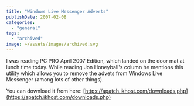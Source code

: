 ```yaml
---
title: "Windows Live Messenger Adverts"
publishDate: 2007-02-08
categories: 
  - "general"
tags:
  - "archived"
image: ~/assets/images/archived.svg
---
```


I was reading PC PRO April 2007 Edition, which landed on the door mat at lunch time today. While reading Jon Honeyball's column he mentions this utility which allows you to remove the advets from Windows Live Messenger (among lots of other things).

You can download it from here: [https://apatch.ikhost.com/downloads.php](https://apatch.ikhost.com/downloads.php)
